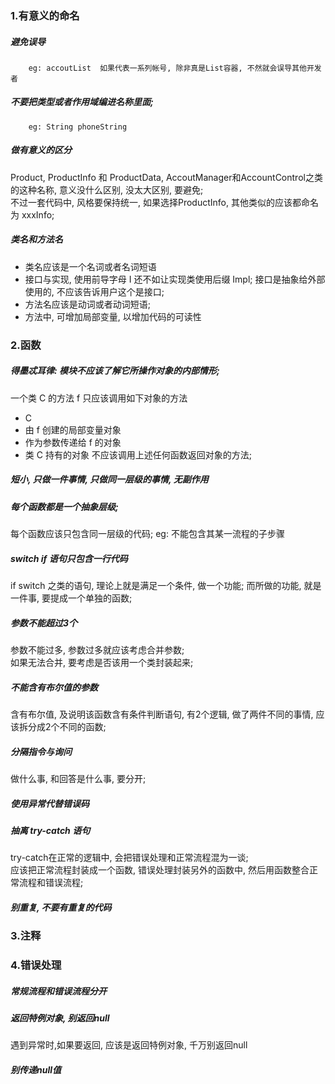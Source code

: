 ### 1.有意义的命名

##### 避免误导
        eg: accoutList  如果代表一系列帐号, 除非真是List容器, 不然就会误导其他开发者

##### 不要把类型或者作用域编进名称里面;             
        eg: String phoneString

##### 做有意义的区分
Product, ProductInfo 和 ProductData, AccoutManager和AccountControl之类的这种名称, 意义没什么区别, 没太大区别, 要避免;         
不过一套代码中, 风格要保持统一, 如果选择ProductInfo, 其他类似的应该都命名为 xxxInfo;


##### 类名和方法名
- 类名应该是一个名词或者名词短语
- 接口与实现, 使用前导字母 I 还不如让实现类使用后缀 Impl; 接口是抽象给外部使用的, 不应该告诉用户这个是接口;
- 方法名应该是动词或者动词短语;
- 方法中, 可增加局部变量, 以增加代码的可读性

### 2.函数
##### 得墨忒耳律: 模块不应该了解它所操作对象的内部情形;         
一个类 C 的方法 f 只应该调用如下对象的方法
- C
- 由 f 创建的局部变量对象
- 作为参数传递给 f 的对象
- 类 C 持有的对象
不应该调用上述任何函数返回对象的方法; 


##### 短小, 只做一件事情, 只做同一层级的事情, 无副作用

##### 每个函数都是一个抽象层级;
每个函数应该只包含同一层级的代码; eg: 不能包含其某一流程的子步骤

##### switch if 语句只包含一行代码
if switch 之类的语句, 理论上就是满足一个条件, 做一个功能;  而所做的功能, 就是一件事, 要提成一个单独的函数;

##### 参数不能超过3个
参数不能过多, 参数过多就应该考虑合并参数;      
如果无法合并, 要考虑是否该用一个类封装起来;

##### 不能含有布尔值的参数
含有布尔值, 及说明该函数含有条件判断语句, 有2个逻辑, 做了两件不同的事情, 应该拆分成2个不同的函数;

##### 分隔指令与询问
做什么事, 和回答是什么事, 要分开;

##### 使用异常代替错误码
##### 抽离 try-catch 语句
try-catch在正常的逻辑中, 会把错误处理和正常流程混为一谈;     
应该把正常流程封装成一个函数, 错误处理封装另外的函数中,  然后用函数整合正常流程和错误流程;

##### 别重复, 不要有重复的代码

### 3.注释

### 4.错误处理

##### 常规流程和错误流程分开

##### 返回特例对象, 别返回null
遇到异常时,如果要返回, 应该是返回特例对象, 千万别返回null

##### 别传递null值